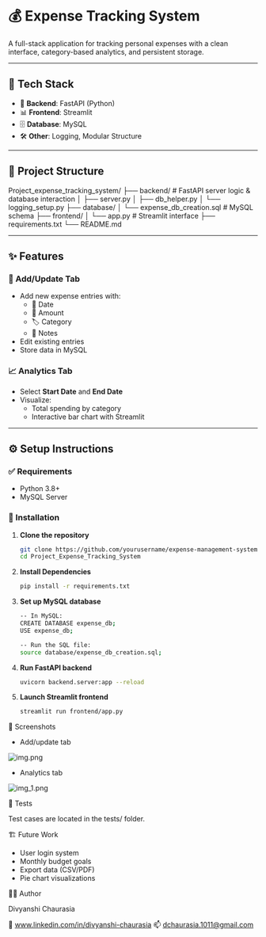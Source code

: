 # 💰 Expense Tracking System

A full-stack application for tracking personal expenses with a clean interface, category-based analytics, and persistent storage.

---

## 🔧 Tech Stack

- 🎯 **Backend**: FastAPI (Python)
- 📊 **Frontend**: Streamlit
- 🗄️ **Database**: MySQL
- 🛠️ **Other**: Logging, Modular Structure

---

## 📁 Project Structure

Project_expense_tracking_system/
├── backend/ # FastAPI server logic & database interaction
│ ├── server.py
│ ├── db_helper.py
│ └── logging_setup.py
├── database/
│ └── expense_db_creation.sql # MySQL schema
├── frontend/
│ └── app.py # Streamlit interface
├── requirements.txt
└── README.md


---

## ✨ Features

### 🧾 Add/Update Tab
- Add new expense entries with:
  - 📅 Date
  - 💸 Amount
  - 🏷️ Category
  - 📝 Notes
- Edit existing entries
- Store data in MySQL

### 📈 Analytics Tab
- Select **Start Date** and **End Date**
- Visualize:
  - Total spending by category
  - Interactive bar chart with Streamlit

---

## ⚙️ Setup Instructions

### ✅ Requirements
- Python 3.8+
- MySQL Server

### 🧪 Installation

1. **Clone the repository**
   ```bash
   git clone https://github.com/yourusername/expense-management-system.git
   cd Project_Expense_Tracking_System

2. **Install Dependencies**
    ```bash
    pip install -r requirements.txt

3. **Set up MySQL database**
    ```bash
   -- In MySQL:
    CREATE DATABASE expense_db;
    USE expense_db;
    
    -- Run the SQL file:
    source database/expense_db_creation.sql;

4. **Run FastAPI backend**
    ```bash
   uvicorn backend.server:app --reload

5. **Launch Streamlit frontend**
    ```bash
    streamlit run frontend/app.py
   
📸 Screenshots
- Add/update tab

![img.png](img.png)
- Analytics tab

![img_1.png](img_1.png)

🧪 Tests

Test cases are located in the tests/ folder.

🏗️ Future Work
- User login system
- Monthly budget goals
- Export data (CSV/PDF)
- Pie chart visualizations


👩‍💻 Author

Divyanshi Chaurasia

🔗 www.linkedin.com/in/divyanshi-chaurasia
📫 dchaurasia.1011@gmail.com
